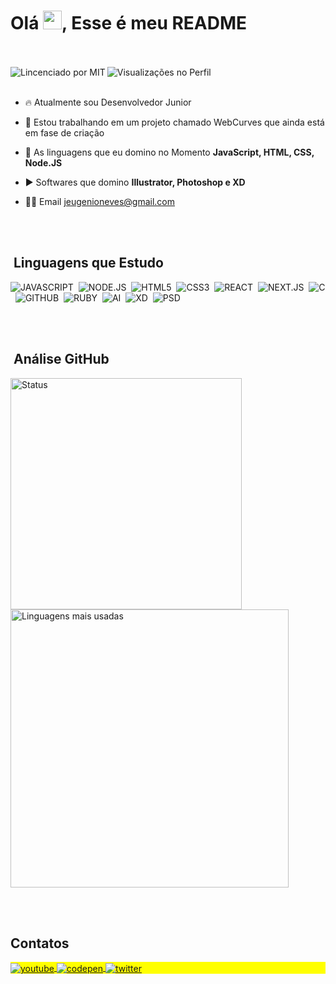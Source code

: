 <h1 align="left">Olá <img src="https://raw.githubusercontent.com/kaueMarques/kaueMarques/master/hi.gif" height="30px">, Esse é meu README</h1>

<br><br>
<img src="https://komarev.com/ghpvc/?username=joseeugeniio&style=for-the-badge&color=lightgrey" alt="Visualizações no Perfil" />
<img align="left" src="https://img.shields.io/github/license/joseeugeniio/joseeugeniio?style=for-the-badge" alt="Lincenciado por MIT" />
<br><br>

- 🔥 Atualmente sou Desenvolvedor Junior

- 🔭 Estou trabalhando em um projeto chamado WebCurves que ainda está em fase de criação

- 💬 As linguagens que eu domino no Momento **JavaScript, HTML, CSS, Node.JS**

- ▶️ Softwares que domino **Illustrator, Photoshop e XD**

- 👨‍💻 Email jeugenioneves@gmail.com

<br><br>

## &nbsp;Linguagens que Estudo

![JAVASCRIPT](https://img.shields.io/badge/-JAVASCRIPT-05122A?style=flat-square&logo=javascript&color=informational&logoColor=000000)&nbsp;
![NODE.JS](https://img.shields.io/badge/-NODE.JS-05122A?style=flat-square&logo=node.js&logoColor=000000&color=informational)&nbsp;
![HTML5](https://img.shields.io/badge/-HTML5-05122A?style=flat-square&logo=HTML5&color=informational&logoColor=000000)&nbsp;
![CSS3](https://img.shields.io/badge/-CSS3-05122A?style=flat-square&logo=CSS3&logoColor=000000&color=informational)&nbsp;
![REACT](https://img.shields.io/badge/-REACT-05122A?style=flat-square&logo=react&color=informational&logoColor=000000)&nbsp;
![NEXT.JS](https://img.shields.io/badge/-NEXTJS-05122A?style=flat-square&logo=next.js&color=informational&logoColor=000000)&nbsp;
![C](https://img.shields.io/badge/-C-05122A?style=flat-square&logo=c&color=informational&logoColor=000000)&nbsp;
![GITHUB](https://img.shields.io/badge/-GITHUB-05122A?style=flat-square&logo=github&color=informational&logoColor=000000)&nbsp;
![RUBY](https://img.shields.io/badge/-RUBY-05122A?style=flat-square&logo=ruby&color=informational&logoColor=000000)&nbsp;
![AI](https://img.shields.io/badge/-AI-05122A?style=flat-square&logo=adobe-illustrator&color=informational&logoColor=000000)&nbsp;
![XD](https://img.shields.io/badge/-XD-05122A?style=flat-square&logo=adobe-xd&color=informational&logoColor=000000)&nbsp;
![PSD](https://img.shields.io/badge/-PSD-05122A?style=flat-square&logo=adobe-photoshop&color=informational&logoColor=000000)&nbsp;

<br><br>

## &nbsp;Análise GitHub

<p align="left">
<img width="370em" src="https://github-readme-stats.vercel.app/api?username=joseeugeniio&theme=dark&show_icons=true" alt=" Status"/>
<img width="445em" src="https://github-readme-stats.vercel.app/api/top-langs/?username=joseeugeniio&layout=compact&theme=dark" alt="Linguagens mais usadas"/>
</p>

<br><br>

## Contatos

<p align="left" style="background:yellow">
  <a href="https://youtube.com/@webcurves" target="_blank">
 <img align="center" src="https://img.shields.io/badge/-YOUTUBE-05122A?style=flat&logo=youtube" alt="youtube"/>
</a>
<a href="https://instagram.com/joseeuggenio" target="_blank">
  <img align="center" src="https://img.shields.io/badge/-INSTAGRAM-05122A?style=flat&logo=instagram" alt="codepen"/>
</a>
<a href="https://www.linkedin.com/in/joseeugeniio" target="_blank">
  <img align="center" src="https://img.shields.io/badge/-LINKEDIN-05122A?style=flat&logo=linkedin" alt="twitter"/> 
  </a>
</p>
